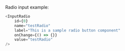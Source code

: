 Radio input example:

```js
<InputRadio 
    id={0} 
    name="testRadio" 
    label="This is a sample radio button component" 
    onChange={() => {}} 
    value="testRadio" 
/>
```
